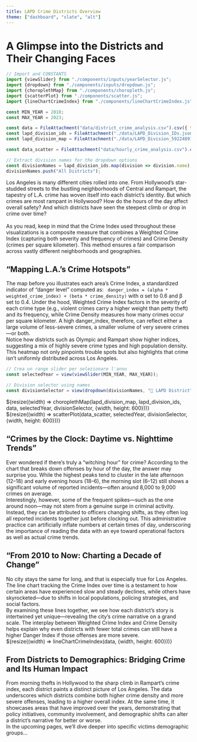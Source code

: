 ```yaml
---
title: LAPD Crime Districts Overview
theme: ["dashboard", "slate", "alt"]
---
```


<!-- CSS Style file reference -->
<link rel="stylesheet" href="style.css">

# A Glimpse into the Districts and Their Changing Faces

```js
// Import and CONSTANTS
import {viewSlider} from "./components/inputs/yearSelector.js";
import {dropdown} from "./components/inputs/dropdown.js";
import {choroplethMap} from "./components/choropleth.js";
import {scatterPlot} from "./components/scatter.js";
import {lineChartCrimeIndex} from "./components/lineChartCrimeIndex.js";

const MIN_YEAR = 2010;
const MAX_YEAR = 2023;
```

```js
const data = FileAttachment("data/district_crime_analysis.csv").csv({ typed: true });
const lapd_division_ids = FileAttachment("./data/LAPD_Division_IDs.json").json();
const lapd_division_map = FileAttachment("./data/LAPD_Division_5922489107755548254.geojson").json();

const data_scatter = FileAttachment("data/hourly_crime_analysis.csv").csv({ typed: true });
```

```js
// Extract division names for the dropdown options
const divisionNames = lapd_division_ids.map(division => division.name);
divisionNames.push("All Districts");
```

<div class="grid grid-cols-1">
Los Angeles is many different cities rolled into one. From Hollywood’s star-studded streets to the bustling neighborhoods of Central and Rampart, the tapestry of L.A. crime has woven itself into each district’s identity. But which crimes are most rampant in Hollywood? How do the hours of the day affect overall safety? And which districts have seen the steepest climb or drop in crime over time?<br><br>
As you read, keep in mind that the Crime Index used throughout these visualizations is a composite measure that combines a Weighted Crime Index (capturing both severity and frequency of crimes) and Crime Density (crimes per square kilometer). This method ensures a fair comparison across vastly different neighborhoods and geographies.
</div>

## “Mapping L.A.’s Crime Hotspots”

<div class="grid grid-cols-1">
The map before you illustrates each area’s Crime Index, a standardized indicator of “danger level” computed as:  <code> danger_index = (alpha * weighted_crime_index) + (beta * crime_density)</code> with α set to 0.6 and β set to 0.4. Under the hood, Weighted Crime Index factors in the severity of each crime type (e.g., violent crimes carry a higher weight than petty theft) and its frequency, while Crime Density measures how many crimes occur per square kilometer. A high danger_index, therefore, can reflect either a large volume of less-severe crimes, a smaller volume of very severe crimes—or both.<br>
Notice how districts such as Olympic and Rampart show higher indices, suggesting a mix of highly severe crime types and high population density. This heatmap not only pinpoints trouble spots but also highlights that crime isn’t uniformly distributed across Los Angeles.
</div>

<div class="grid grid-cols-2">
  <div class="card">

  ```js
  // Crea un range slider per selezionare l'anno
  const selectedYear = view(viewSlider(MIN_YEAR, MAX_YEAR));
  ```

  </div>
  <div class="card">

  ```js
  // Division selector using names
  const divisionSelector = view(dropdown(divisionNames, "🗾 LAPD District"));
  ```

  </div>
</div>

<div class="grid grid-cols-2">
  <div class="card">${resize((width) => choroplethMap(lapd_division_map, lapd_division_ids, data, selectedYear, divisionSelector, {width, height: 600}))}</div>
  <div class="card">${resize((width) => scatterPlot(data_scatter, selectedYear, divisionSelector, {width, height: 600}))}</div>
</div>

## “Crimes by the Clock: Daytime vs. Nighttime Trends”

<div class="grid grid-cols-1">
Ever wondered if there’s truly a “witching hour” for crime? According to the chart that breaks down offenses by hour of the day, the answer may surprise you. While the highest peaks tend to cluster in the late afternoon (12–18) and early evening hours (18–6), the morning slot (6–12) still shows a significant volume of reported incidents—often around 8,000 to 9,000 crimes on average.<br>
Interestingly, however, some of the frequent spikes—such as the one around noon—may not stem from a genuine surge in criminal activity. Instead, they can be attributed to officers changing shifts, as they often log all reported incidents together just before clocking out. This administrative practice can artificially inflate numbers at certain times of day, underscoring the importance of reading the data with an eye toward operational factors as well as actual crime trends.
</div>

## “From 2010 to Now: Charting a Decade of Change”

<div class="grid grid-cols-1">
No city stays the same for long, and that is especially true for Los Angeles. The line chart tracking the Crime Index over time is a testament to how certain areas have experienced slow and steady declines, while others have skyrocketed—due to shifts in local populations, policing strategies, and social factors.<br>
By examining these lines together, we see how each district’s story is intertwined yet unique—revealing the city’s crime narrative on a grand scale. The interplay between Weighted Crime Index and Crime Density helps explain why even districts with fewer total crimes can still have a higher Danger Index if those offenses are more severe.
</div>

<div class="grid grid-cols-1">
  <div class="card">${resize((width) => lineChartCrimeIndex(data, {width, height: 600}))}</div>
</div>

## From Districts to Demographics: Bridging Crime and Its Human Impact

<div class="grid grid-cols-1">
From morning thefts in Hollywood to the sharp climb in Rampart’s crime index, each district paints a distinct picture of Los Angeles. The data underscores which districts combine both higher crime density and more severe offenses, leading to a higher overall index. At the same time, it showcases areas that have improved over the years, demonstrating that policy initiatives, community involvement, and demographic shifts can alter a district’s narrative for better or worse.<br>
In the upcoming pages, we’ll dive deeper into specific victims demographic groups...
</div>

